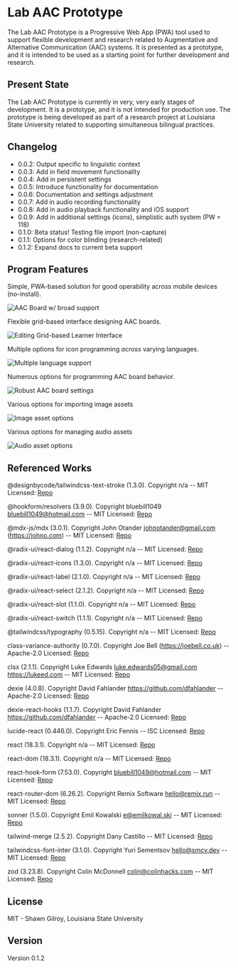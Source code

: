 # Lab AAC Prototype

The Lab AAC Prototype is a Progressive Web App (PWA) tool used to support flexible development and research related to Augmentative and Alternative Communication (AAC) systems. It is presented as a prototype, and it is intended to be used as a starting point for further development and research.

## Present State

The Lab AAC Prototype is currently in very, very early stages of development. It is a prototype, and it is not intended for production use. The prototype is being developed as part of a research project at Louisiana State University related to supporting simultaneous bilingual practices.

## Changelog

-   0.0.2: Output specific to linguistic context
-   0.0.3: Add in field movement functionality
-   0.0.4: Add in persistent settings
-   0.0.5: Introduce functionality for documentation
-   0.0.6: Documentation and settings adjustment
-   0.0.7: Add in audio recording functionality
-   0.0.8: Add in audio playback functionality and iOS support
-   0.0.9: Add in additional settings (icons), simplistic auth system (PW = 118)
-   0.1.0: Beta status! Testing file import (non-capture)
-   0.1.1: Options for color blinding (research-related)
-   0.1.2: Expand docs to current beta support

## Program Features

Simple, PWA-based solution for good operability across mobile devices (no-install).

![AAC Board w/ broad support](public/screenshots/landing_page.webp 'Robust support across devices')

Flexible grid-based interface designing AAC boards.

![Editing Grid-based Learner Interface](public/screenshots/icon_edit_functionality.webp 'Adaptive User Interface')

Multiple options for icon programming _across_ varying languages.

![Multiple language support](public/screenshots/icon_edit_settings.webp 'Multilingual support')

Numerous options for programming AAC board behavior.

![Robust AAC board settings](public/screenshots/board_settings.webp 'Robust support')

Various options for importing image assets

![Image asset options](public/screenshots/image_capture.webp 'Image capture options')

Various options for managing audio assets

![Audio asset options](public/screenshots/audio_capture.webp 'Audio capture options')

## Referenced Works

@designbycode/tailwindcss-text-stroke (1.3.0). Copyright n/a -- MIT Licensed: [Repo](https://github.com/DesignByCode/tailwindcss-text-stroke.git) 
 
@hookform/resolvers (3.9.0). Copyright bluebill1049 <bluebill1049@hotmail.com> -- MIT Licensed: [Repo](https://github.com/react-hook-form/resolvers.git) 
 
@mdx-js/mdx (3.0.1). Copyright John Otander <johnotander@gmail.com> (https://johno.com) -- MIT Licensed: [Repo](https://github.com/mdx-js/mdx.git) 
 
@radix-ui/react-dialog (1.1.2). Copyright n/a -- MIT Licensed: [Repo](https://github.com/radix-ui/primitives.git) 
 
@radix-ui/react-icons (1.3.0). Copyright n/a -- MIT Licensed: [Repo](https://registry.npmjs.org/@radix-ui/react-icons/-/react-icons-1.3.2.tgz) 
 
@radix-ui/react-label (2.1.0). Copyright n/a -- MIT Licensed: [Repo](https://github.com/radix-ui/primitives.git) 
 
@radix-ui/react-select (2.1.2). Copyright n/a -- MIT Licensed: [Repo](https://github.com/radix-ui/primitives.git) 
 
@radix-ui/react-slot (1.1.0). Copyright n/a -- MIT Licensed: [Repo](https://github.com/radix-ui/primitives.git) 
 
@radix-ui/react-switch (1.1.1). Copyright n/a -- MIT Licensed: [Repo](https://github.com/radix-ui/primitives.git) 
 
@tailwindcss/typography (0.5.15). Copyright n/a -- MIT Licensed: [Repo](https://github.com/tailwindlabs/tailwindcss-typography.git) 
 
class-variance-authority (0.7.0). Copyright Joe Bell (https://joebell.co.uk) -- Apache-2.0 Licensed: [Repo](https://github.com/joe-bell/cva.git) 
 
clsx (2.1.1). Copyright Luke Edwards luke.edwards05@gmail.com https://lukeed.com -- MIT Licensed: [Repo](https://github.com/lukeed/clsx.git) 
 
dexie (4.0.8). Copyright David Fahlander <https://github.com/dfahlander> -- Apache-2.0 Licensed: [Repo](https://github.com/dexie/Dexie.js.git) 
 
dexie-react-hooks (1.1.7). Copyright David Fahlander <https://github.com/dfahlander> -- Apache-2.0 Licensed: [Repo](https://github.com/dexie/Dexie.js.git) 
 
lucide-react (0.446.0). Copyright Eric Fennis -- ISC Licensed: [Repo](https://github.com/lucide-icons/lucide.git) 
 
react (18.3.1). Copyright n/a -- MIT Licensed: [Repo](https://github.com/facebook/react.git) 
 
react-dom (18.3.1). Copyright n/a -- MIT Licensed: [Repo](https://github.com/facebook/react.git) 
 
react-hook-form (7.53.0). Copyright <bluebill1049@hotmail.com> -- MIT Licensed: [Repo](https://github.com/react-hook-form/react-hook-form.git) 
 
react-router-dom (6.26.2). Copyright Remix Software <hello@remix.run> -- MIT Licensed: [Repo](https://github.com/remix-run/react-router.git) 
 
sonner (1.5.0). Copyright Emil Kowalski <e@emilkowal.ski> -- MIT Licensed: [Repo](https://github.com/emilkowalski/sonner.git) 
 
tailwind-merge (2.5.2). Copyright Dany Castillo -- MIT Licensed: [Repo](https://github.com/dcastil/tailwind-merge.git) 
 
tailwindcss-font-inter (3.1.0). Copyright Yuri Sementsov <hello@smcv.dev> -- MIT Licensed: [Repo](https://github.com/semencov/tailwindcss-font-inter.git) 
 
zod (3.23.8). Copyright Colin McDonnell <colin@colinhacks.com> -- MIT Licensed: [Repo](https://github.com/colinhacks/zod.git) 

## License

MIT - Shawn Gilroy, Louisiana State University

## Version

Version 0.1.2

